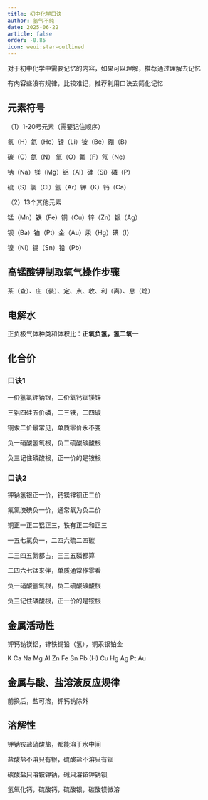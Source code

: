 ```yaml
---
title: 初中化学口诀
author: 氢气不纯
date: 2025-06-22
article: false
order: -0.85
icon: weui:star-outlined
---
```


对于初中化学中需要记忆的内容，如果可以理解，推荐通过理解去记忆

有内容些没有规律，比较难记，推荐利用口诀去简化记忆

## 元素符号

（1）1-20号元素（需要记住顺序）

氢（H）氦（He）锂（Li）铍（Be）硼（B）

碳（C）氮（N）   氧（O）氟（F）氖（Ne）

钠（Na）镁（Mg）铝（Al）硅（Si）磷（P）

硫（S）氯（Cl）氩（Ar）钾（K）钙（Ca）

（2）13个其他元素

锰（Mn）铁（Fe）铜（Cu）锌（Zn）银（Ag）

钡（Ba）铂（Pt）金（Au）汞（Hg）碘（I）

镍（Ni）锡（Sn）铅（Pb）

## 高锰酸钾制取氧气操作步骤

茶（查）、庄（装）、定、点、收、利（离）、息（熄）

## 电解水

正负极气体种类和体积比：**正氧负氢，氢二氧一**

## 化合价

### 口诀1

一价氢氯钾钠银，二价氧钙钡镁锌

三铝四硅五价磷，二三铁，二四碳

铜汞二价最常见，单质零价永不变

负一硝酸氢氧根，负二硫酸碳酸根

负三记住磷酸根，正一价的是铵根

### 口诀2

钾钠氢银正一价，钙镁锌钡正二价

氟氯溴碘负一价，通常氧为负二价

铜正一正二铝正三，铁有正二和正三

一五七氯负一，二四六硫二四碳

二三四五氮都占，三三五磷都算

二四六七锰来伴，单质通常作零看

负一硝酸氢氧根，负二硫酸碳酸根

负三记住磷酸根，正一价的是铵根

## 金属活动性

钾钙钠镁铝，锌铁锡铅（氢），铜汞银铂金

K Ca Na Mg Al Zn Fe Sn Pb (H) Cu Hg Ag Pt Au

## 金属与酸、盐溶液反应规律

前换后，盐可溶，钾钙钠除外

## 溶解性

钾钠铵盐硝酸盐，都能溶于水中间

盐酸盐不溶只有银，硫酸盐不溶只有钡

碳酸盐只溶铵钾钠，碱只溶铵钾钠钡

氢氧化钙，硫酸钙，硫酸银，碳酸镁微溶
